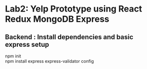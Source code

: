 # Lab2: Yelp Prototype using React Redux MongoDB Express

## Backend : Install dependencies and basic express setup
npm init </br>
npm install express express-validator config
